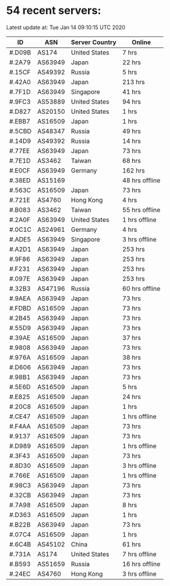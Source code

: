 # 54 recent servers:

Latest update at: Tue Jan 14 09:10:15 UTC 2020

| ID | ASN | Server Country | Online |
| -- | --- | -------------- | ------ |
| #.D09B | AS174 | United States | 7 hrs |
| #.2A79 | AS63949 | Japan | 22 hrs |
| #.15CF | AS49392 | Russia | 5 hrs |
| #.42A0 | AS63949 | Japan | 213 hrs |
| #.7F1D | AS63949 | Singapore | 41 hrs |
| #.9FC3 | AS53889 | United States | 94 hrs |
| #.D827 | AS20150 | United States | 1 hrs |
| #.EBB7 | AS16509 | Japan | 1 hrs |
| #.5CBD | AS48347 | Russia | 49 hrs |
| #.14D9 | AS49392 | Russia | 14 hrs |
| #.77EE | AS63949 | Japan | 73 hrs |
| #.7E1D | AS3462 | Taiwan | 68 hrs |
| #.E0CF | AS63949 | Germany | 162 hrs |
| #.38ED | AS15169 |  | 48 hrs offline |
| #.563C | AS16509 | Japan | 73 hrs |
| #.721E | AS4760 | Hong Kong | 4 hrs |
| #.B083 | AS3462 | Taiwan | 55 hrs offline |
| #.2A0F | AS63949 | United States | 1 hrs offline |
| #.0C1C | AS24961 | Germany | 4 hrs |
| #.ADE5 | AS63949 | Singapore | 3 hrs offline |
| #.A2D1 | AS63949 | Japan | 253 hrs |
| #.9F86 | AS63949 | Japan | 253 hrs |
| #.F231 | AS63949 | Japan | 253 hrs |
| #.097E | AS63949 | Japan | 253 hrs |
| #.32B3 | AS47196 | Russia | 60 hrs offline |
| #.9AEA | AS63949 | Japan | 73 hrs |
| #.FDBD | AS16509 | Japan | 73 hrs |
| #.2B45 | AS63949 | Japan | 73 hrs |
| #.55D9 | AS63949 | Japan | 73 hrs |
| #.39AE | AS16509 | Japan | 37 hrs |
| #.9808 | AS63949 | Japan | 73 hrs |
| #.976A | AS16509 | Japan | 38 hrs |
| #.D606 | AS63949 | Japan | 73 hrs |
| #.98B1 | AS63949 | Japan | 73 hrs |
| #.5E6D | AS16509 | Japan | 5 hrs |
| #.E825 | AS16509 | Japan | 24 hrs |
| #.20C8 | AS16509 | Japan | 1 hrs |
| #.CE47 | AS16509 | Japan | 1 hrs offline |
| #.F4AA | AS16509 | Japan | 73 hrs |
| #.9137 | AS16509 | Japan | 73 hrs |
| #.D989 | AS16509 | Japan | 1 hrs offline |
| #.3F43 | AS16509 | Japan | 73 hrs |
| #.8D30 | AS16509 | Japan | 3 hrs offline |
| #.766E | AS16509 | Japan | 1 hrs offline |
| #.98C3 | AS63949 | Japan | 73 hrs |
| #.32CB | AS63949 | Japan | 73 hrs |
| #.7A98 | AS16509 | Japan | 8 hrs |
| #.D363 | AS16509 | Japan | 1 hrs |
| #.B22B | AS63949 | Japan | 73 hrs |
| #.07C4 | AS16509 | Japan | 1 hrs |
| #.6C4B | AS45102 | China | 61 hrs |
| #.731A | AS174 | United States | 7 hrs offline |
| #.B593 | AS51659 | Russia | 16 hrs offline |
| #.24EC | AS4760 | Hong Kong | 3 hrs offline |

